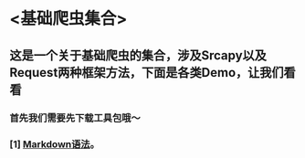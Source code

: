 # <基础爬虫集合>
## 这是一个关于基础爬虫的集合，涉及Srcapy以及Request两种框架方法，下面是各类Demo，让我们看看
### 首先我们需要先下载工具包哦～[](lib)
### [1] [Markdown语法](https://github.com/TreasureLZ/SomeData-Spider/tree/master/DBMovieTop_Data)。




